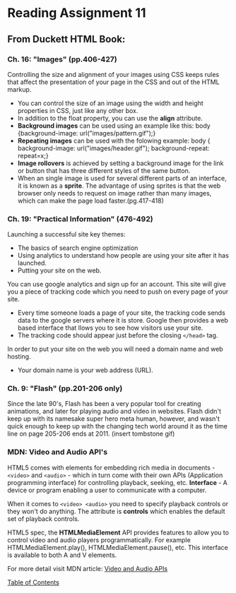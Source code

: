 # Reading Assignment 11

## From Duckett HTML Book:

### Ch. 16: "Images" (pp.406-427)

Controlling the size and alignment of your images using CSS keeps rules that affect the presentation of your page in the CSS and out of the HTML markup. 
- You can control the size of an image using the width and height properties in CSS, just like any other box. 
- In addition to the float property, you can use the **align** attribute.
- **Background images** can be used using an example like this: body {background-image: url("images/pattern.gif");}
- **Repeating images** can be used with the folowing example: body {
  background-image: url("images/header.gif");
  background-repeat: repeat=x;}
- **Image rollovers** is achieved by setting a background image for the link or button that has three different styles of the same button.
- When an single image is used for several different parts of an interface, it is known as a **sprite**. The advantage of using sprites is that the web browser only needs to request on image rather than many images, which can make the page load faster.(pg.417-418)

### Ch. 19: "Practical Information" (476-492)

Launching a successful site key themes:
- The basics of search engine optimization
- Using analytics to understand how people are using your site after it has launched. 
- Putting your site on the web.

You can use google analytics and sign up for an account. This site will give you a piece of tracking code which you need to push on every page of your site. 
- Every time someone loads a page of your site, the tracking code sends data to the google servers where it is store. Google then provides a web based interface that llows you to see how visitors use your site. 
- The tracking code should appear just before the closing ```</head>``` tag. 

In order to put your site on the web you will need a domain name and web hosting. 
- Your domain name is your web address (URL). 

### Ch. 9: "Flash" (pp.201-206 only)

Since the late 90's, Flash has been a very popular tool for creating animations, and later for playing audio and video in websites. 
Flash didn't keep up with its namesake super hero meta human, however, and wasn't quick enough to keep up with the changing tech world around it as the time line on page 205-206 ends at 2011. (insert tombstone gif)

### MDN: Video and Audio API's

HTML5 comes with elements for embedding rich media in documents - ```<video>``` and ```<audio>``` - which in turn come with their own APIs (Application programming interface) for controlling playback, seeking, etc. 
**Interface** - A device or program enabling a user to communicate with a computer. 

When it comes to ```<video> <audio>``` you need to specify playback controls or they won't do anything. The attribute is **controls** which enables the default set of playback controls. 

HTML5 spec, the **HTMLMediaElement** API provides features to allow you to control video and audio players programmatically. For example HTMLMediaElement.play(), HTMLMediaElement.pause(), etc. This interface is available to both A and V elements. 

For more detail visit MDN article: [Video and Audio APIs](https://developer.mozilla.org/en-US/docs/Learn/JavaScript/Client-side_web_APIs/Video_and_audio_APIs)




[Table of Contents](README.md)